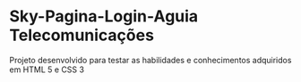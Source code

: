 # Sky-Pagina-Login-Aguia Telecomunicações 

Projeto desenvolvido para testar as habilidades e conhecimentos adquiridos em HTML 5 e CSS 3
